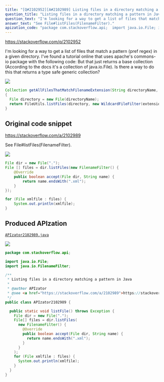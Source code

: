 ```yaml
---
title: "[Q#2102952][A#2102989] Listing files in a directory matching a pattern in Java"
question_title: "Listing files in a directory matching a pattern in Java"
question_text: "I'm looking for a way to get a list of files that match a pattern (pref regex) in a given directory. I've found a tutorial online that uses apache's commons-io package with the following code: But that just returns a base collection (According to the docs it's a collection of java.io.File). Is there a way to do this that returns a type safe generic collection?"
answer_text: "See File#listFiles(FilenameFilter)."
apization_code: "package com.stackoverflow.api;  import java.io.File; import java.io.FilenameFilter;  /**  * Listing files in a directory matching a pattern in Java  *  * @author APIzator  * @see <a href=\"https://stackoverflow.com/a/2102989\">https://stackoverflow.com/a/2102989</a>  */ public class APIzator2102989 {    public static void listFile() throws Exception {     File dir = new File(\".\");     File[] files = dir.listFiles(       new FilenameFilter() {         @Override         public boolean accept(File dir, String name) {           return name.endsWith(\".xml\");         }       }     );     for (File xmlfile : files) {       System.out.println(xmlfile);     }   } }"
---
```


https://stackoverflow.com/q/2102952

I&#x27;m looking for a way to get a list of files that match a pattern (pref regex) in a given directory.
I&#x27;ve found a tutorial online that uses apache&#x27;s commons-io package with the following code:
But that just returns a base collection (According to the docs it&#x27;s a collection of java.io.File). Is there a way to do this that returns a type safe generic collection?


<div class="code-logo"><img src="/stackoverflow.png" /></div>

```java
Collection getAllFilesThatMatchFilenameExtension(String directoryName, String extension)
{
  File directory = new File(directoryName);
  return FileUtils.listFiles(directory, new WildcardFileFilter(extension), null);
}
```


## Original code snippet

https://stackoverflow.com/a/2102989

See File#listFiles(FilenameFilter).

<div class="code-logo"><img src="/stackoverflow.png" /></div>

```java
File dir = new File(".");
File [] files = dir.listFiles(new FilenameFilter() {
    @Override
    public boolean accept(File dir, String name) {
        return name.endsWith(".xml");
    }
});

for (File xmlfile : files) {
    System.out.println(xmlfile);
}
```

## Produced APIzation

[`APIzator2102989.java`](https://github.com/pasqualesalza/apization/raw/main/data/search/APIzator2102989.java)

<div class="code-logo"><img src="/apizator.png" /></div>

```java
package com.stackoverflow.api;

import java.io.File;
import java.io.FilenameFilter;

/**
 * Listing files in a directory matching a pattern in Java
 *
 * @author APIzator
 * @see <a href="https://stackoverflow.com/a/2102989">https://stackoverflow.com/a/2102989</a>
 */
public class APIzator2102989 {

  public static void listFile() throws Exception {
    File dir = new File(".");
    File[] files = dir.listFiles(
      new FilenameFilter() {
        @Override
        public boolean accept(File dir, String name) {
          return name.endsWith(".xml");
        }
      }
    );
    for (File xmlfile : files) {
      System.out.println(xmlfile);
    }
  }
}

```